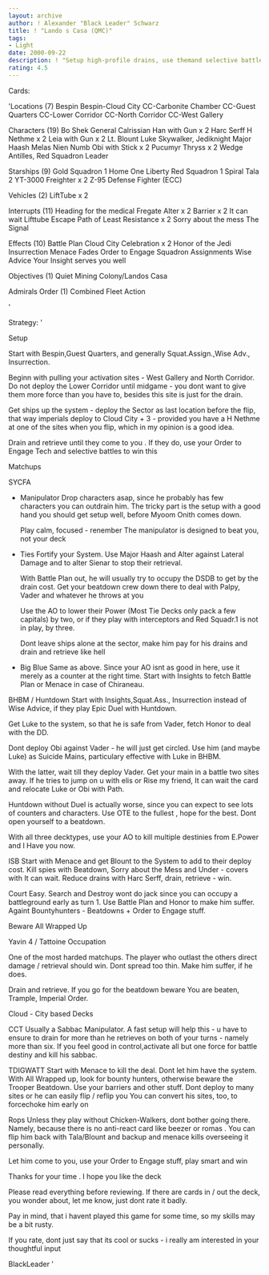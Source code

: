 ```yaml
---
layout: archive
author: ! Alexander "Black Leader" Schwarz
title: ! "Lando s Casa (QMC)"
tags:
- Light
date: 2000-09-22
description: ! "Setup high-profile drains, use themand selective battles aided byOrder to Engage - tech to defeat theopponent. Retrieve as appropriate."
rating: 4.5
---
```

Cards: 

'Locations (7)
Bespin
Bespin-Cloud City
CC-Carbonite Chamber
CC-Guest Quarters
CC-Lower Corridor
CC-North Corridor
CC-West Gallery

Characters (19)
Bo Shek
General Calrissian
Han with Gun x 2
Harc Serff
H Nethme x 2
Leia with Gun x 2
Lt. Blount
Luke Skywalker, Jediknight
Major Haash
Melas
Nien Numb
Obi with Stick x 2
Pucumyr Thryss x 2
Wedge Antilles, Red Squadron Leader

Starships (9)
Gold Squadron 1
Home One
Liberty
Red Squadron 1
Spiral
Tala 2
YT-3000 Freighter x 2
Z-95 Defense Fighter (ECC)

Vehicles (2)
LiftTube x 2

Interrupts (11)
Heading for the medical Fregate
Alter x 2
Barrier x 2
It can wait
Lifttube Escape
Path of Least Resistance x 2
Sorry about the mess
The Signal

Effects (10)
Battle Plan
Cloud City Celebration x 2
Honor of the Jedi
Insurrection
Menace Fades
Order to Engage
Squadron Assignments
Wise Advice
Your Insight serves you well

Objectives (1)
Quiet Mining Colony/Landos Casa

Admirals Order (1)
Combined Fleet Action


'

Strategy: '

Setup 

Start with Bespin,Guest Quarters, and
generally Squat.Assign.,Wise Adv., Insurrection.

Beginn with pulling your activation sites -
West Gallery and North Corridor.
Do not deploy the Lower Corridor until midgame -
you dont want to give them more force than you
have to, besides this site is just for the drain.

Get ships up the system - deploy the Sector as
last location before the flip, that way imperials
deploy to Cloud City + 3 - provided you have a
H Nethme at one of the sites when you flip, which
in my opinion is a good idea.

Drain and retrieve until they come to you .
If they do, use your Order to Engage Tech and
selective battles to win this 

Matchups 

SYCFA 

- Manipulator  Drop characters asap, since he
  probably has few characters you can outdrain
  him. The tricky part is the setup  with a
  good hand you should get setup well, before
  Myoom Onith comes down.

  Play calm, focused - renember  The manipulator
  is designed to beat you, not your deck 

- Ties  Fortify your System. Use Major Haash
  and Alter against Lateral Damage and to alter
  Sienar to stop their retrieval.

  With Battle Plan out, he will usually try to
  occupy the DSDB to get by the drain cost.
  Get your beatdown crew down there to deal with
  Palpy, Vader and whatever he throws at you 

  Use the AO to lower their Power (Most Tie Decks
  only pack a few capitals) by two, or if they
  play with interceptors and Red Squadr.1 is not
  in play, by three.

  Dont leave ships alone at the sector, make
  him pay for his drains and drain and retrieve
  like hell 

- Big Blue  Same as above. Since your AO isnt
  as good in here, use it merely as a counter
  at the right time.
  Start with Insights to fetch Battle Plan or
  Menace in case of Chiraneau.

BHBM / Huntdown  Start with Insights,Squat.Ass.,
Insurrection instead of Wise Advice, if they
play Epic Duel with Huntdown.

Get Luke to the system, so that he is safe from
Vader, fetch Honor to deal with the DD.

Dont deploy Obi against Vader - he will just
get circled. Use him (and maybe Luke) as Suicide
Mains, particulary effective with Luke in BHBM.

With the latter, wait till they deploy Vader.
Get your main in a battle two sites away.
If he tries to jump on u with elis or Rise my
friend, It can wait the card and relocate Luke
or Obi with Path.

Huntdown without Duel is actually worse, since
you can expect to see lots of counters and
characters. Use OTE to the fullest , hope for
the best. Dont open yourself to a beatdown.

With all three decktypes, use your AO to kill
multiple destinies from E.Power and I Have you
now.

ISB  Start with Menace and get Blount to the
System to add to their deploy cost. Kill spies
with Beatdown, Sorry about the Mess and Under -
covers with It can wait. Reduce drains with
Harc Serff, drain, retrieve - win.

Court  Easy. Search and Destroy wont do jack
since you can occupy a battleground early as
turn 1. Use Battle Plan and Honor to make him
suffer. Againt Bountyhunters - Beatdowns +
Order to Engage stuff.

Beware All Wrapped Up 

Yavin 4 / Tattoine Occupation 

One of the most harded matchups.
The player who outlast the others direct damage /
retrieval should win.
Dont spread too thin. Make him suffer, if he does.

Drain and retrieve. If you go for the beatdown
beware You are beaten, Trample, Imperial Order.

Cloud - City based Decks 

CCT  Usually a Sabbac Manipulator.
A fast setup will help this - u have to ensure
to drain for more than he retrieves on both
of your turns - namely more than six.
If you feel good in control,activate all but
one force for battle destiny and kill his sabbac.

TDIGWATT  Start with Menace to kill the deal.
Dont let him have the system. With All Wrapped
up, look for bounty hunters, otherwise beware
the Trooper Beatdown. Use your barriers and other
stuff. Dont deploy to many sites or he can easily
flip / reflip you  You can convert his sites,
too, to forcechoke him early on 

Rops  Unless they play without Chicken-Walkers,
dont bother going there. Namely, because there
is no anti-react card like beezer or romas .
You can flip him back with Tala/Blount and backup
and menace kills overseeing it personally.

Let him come to you, use your Order to Engage
stuff, play smart and win 


Thanks for your time . I hope you like the deck 

Please read everything before reviewing.
If there are cards in / out the deck, you wonder about,
let me know, just dont rate it badly.

Pay in mind, that i havent played this game for some time,
so my skills may be a bit rusty.

If you rate, dont just say that its cool or sucks -
i really am interested in your thoughtful input 

BlackLeader   '
